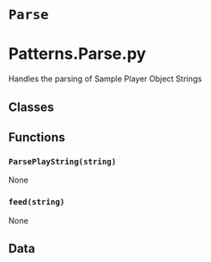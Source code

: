 # `Parse`

Patterns.Parse.py
=================

Handles the parsing of Sample Player Object Strings

## Classes

## Functions

### `ParsePlayString(string)`

None

### `feed(string)`

None

## Data


